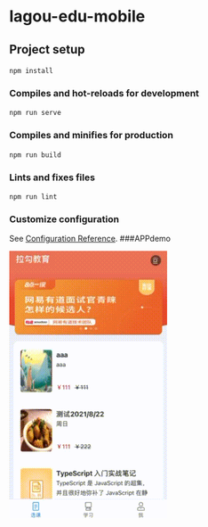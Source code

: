 # lagou-edu-mobile

## Project setup
```
npm install
```

### Compiles and hot-reloads for development
```
npm run serve
```

### Compiles and minifies for production
```
npm run build
```

### Lints and fixes files
```
npm run lint
```

### Customize configuration
See [Configuration Reference](https://cli.vuejs.org/config/).
###APPdemo

![](https://github.com/ZubinHuang/lagou-edu-mobile/blob/master/Part4%20Vue/lagou-edu-mobile/demo.gif)

